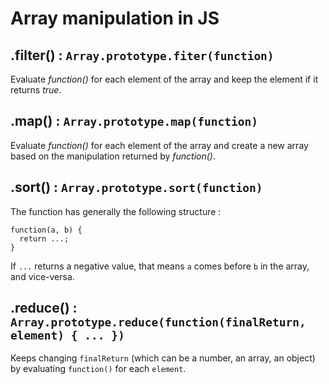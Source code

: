 # Array manipulation in JS

## .filter() : ``` Array.prototype.fiter(function) ```
Evaluate *function()* for each element of the array and keep the element if it returns *true*.

## .map() : ```Array.prototype.map(function)```
Evaluate *function()* for each element of the array and create a new array based on the manipulation returned by *function()*.

## .sort() : ```Array.prototype.sort(function)```
The function has generally the following structure :
```
function(a, b) {
  return ...;
}
```
If ```...``` returns a negative value, that means ```a``` comes before ```b``` in the array, and vice-versa.

## .reduce() : ```Array.prototype.reduce(function(finalReturn, element) { ... })```
Keeps changing ```finalReturn``` (which can be a number, an array, an object) by evaluating ```function()``` for each ```element```. 
